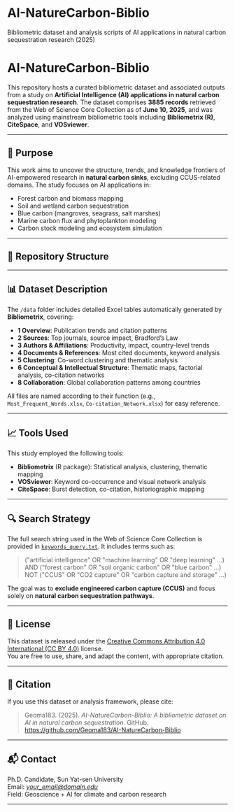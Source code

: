 # AI-NatureCarbon-Biblio
Bibliometric dataset and analysis scripts of AI applications in natural carbon sequestration research (2025)
# AI-NatureCarbon-Biblio

This repository hosts a curated bibliometric dataset and associated outputs from a study on **Artificial Intelligence (AI) applications in natural carbon sequestration research**. The dataset comprises **3885 records** retrieved from the Web of Science Core Collection as of **June 10, 2025**, and was analyzed using mainstream bibliometric tools including **Bibliometrix (R)**, **CiteSpace**, and **VOSviewer**.

---

## 🎯 Purpose

This work aims to uncover the structure, trends, and knowledge frontiers of AI-empowered research in **natural carbon sinks**, excluding CCUS-related domains. The study focuses on AI applications in:

- Forest carbon and biomass mapping  
- Soil and wetland carbon sequestration  
- Blue carbon (mangroves, seagrass, salt marshes)  
- Marine carbon flux and phytoplankton modeling  
- Carbon stock modeling and ecosystem simulation

---

## 📂 Repository Structure

---

## 📊 Dataset Description

The `/data` folder includes detailed Excel tables automatically generated by **Bibliometrix**, covering:

- **1 Overview**: Publication trends and citation patterns
- **2 Sources**: Top journals, source impact, Bradford’s Law
- **3 Authors & Affiliations**: Productivity, impact, country-level trends
- **4 Documents & References**: Most cited documents, keyword analysis
- **5 Clustering**: Co-word clustering and thematic analysis
- **6 Conceptual & Intellectual Structure**: Thematic maps, factorial analysis, co-citation networks
- **8 Collaboration**: Global collaboration patterns among countries

All files are named according to their function (e.g., `Most_Frequent_Words.xlsx`, `Co-citation_Network.xlsx`) for easy reference.

---

## 📈 Tools Used

This study employed the following tools:
- **Bibliometrix** (R package): Statistical analysis, clustering, thematic mapping
- **VOSviewer**: Keyword co-occurrence and visual network analysis
- **CiteSpace**: Burst detection, co-citation, historiographic mapping

---

## 🔍 Search Strategy

The full search string used in the Web of Science Core Collection is provided in [`keywords_query.txt`](./keywords_query.txt). It includes terms such as:

> ("artificial intelligence" OR "machine learning" OR "deep learning" ...)  
> AND ("forest carbon" OR "soil organic carbon" OR "blue carbon" ...)  
> NOT ("CCUS" OR "CO2 capture" OR "carbon capture and storage" ...)

The goal was to **exclude engineered carbon capture (CCUS)** and focus solely on **natural carbon sequestration pathways**.

---

## 📜 License

This dataset is released under the [Creative Commons Attribution 4.0 International (CC BY 4.0)](https://creativecommons.org/licenses/by/4.0/) license.  
You are free to use, share, and adapt the content, with appropriate citation.

---

## 🔁 Citation

If you use this dataset or analysis framework, please cite:

> Geoma183. (2025). *AI-NatureCarbon-Biblio: A bibliometric dataset on AI in natural carbon sequestration*. GitHub. https://github.com/Geoma183/AI-NatureCarbon-Biblio

---

## 📬 Contact

Ph.D. Candidate, Sun Yat-sen University  
Email: *your_email@domain.edu*  
Field: Geoscience + AI for climate and carbon research

---

